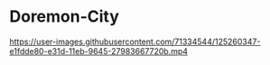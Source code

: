 # Doremon-City

https://user-images.githubusercontent.com/71334544/125260347-e1fdde80-e31d-11eb-9645-27983667720b.mp4


